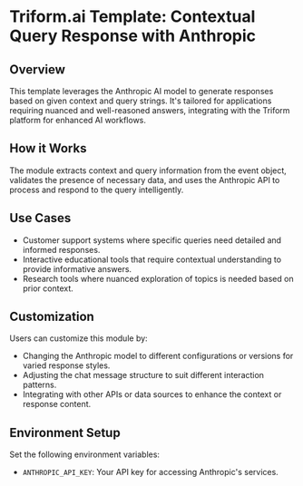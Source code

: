 # Triform.ai Template: Contextual Query Response with Anthropic

## Overview
This template leverages the Anthropic AI model to generate responses based on given context and query strings. It's tailored for applications requiring nuanced and well-reasoned answers, integrating with the Triform platform for enhanced AI workflows.

## How it Works
The module extracts context and query information from the event object, validates the presence of necessary data, and uses the Anthropic API to process and respond to the query intelligently.

## Use Cases
- Customer support systems where specific queries need detailed and informed responses.
- Interactive educational tools that require contextual understanding to provide informative answers.
- Research tools where nuanced exploration of topics is needed based on prior context.

## Customization
Users can customize this module by:
- Changing the Anthropic model to different configurations or versions for varied response styles.
- Adjusting the chat message structure to suit different interaction patterns.
- Integrating with other APIs or data sources to enhance the context or response content.

## Environment Setup
Set the following environment variables:
- `ANTHROPIC_API_KEY`: Your API key for accessing Anthropic's services.
